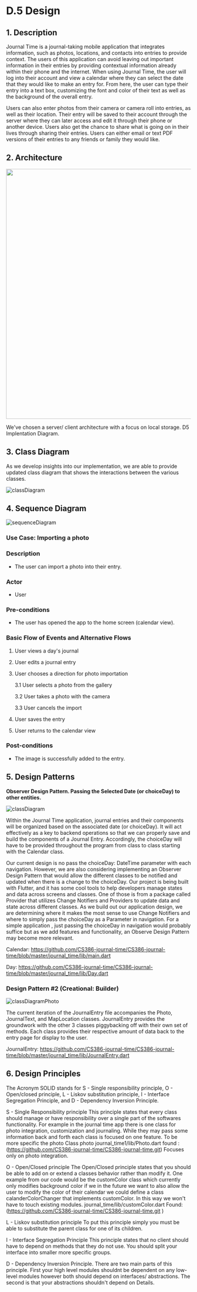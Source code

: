 # D.5 Design


## 1. Description

Journal Time is a journal-taking mobile application that integrates information, such as photos, locations, and contacts into entries to provide context. The users of this application can avoid leaving out important information in their entries by providing contextual information already within their phone and the internet. When using Journal Time, the user will log into their account and view a calendar where they can select the date that they would like to make an entry for. From here, the user can type their entry into a text box, customizing the font and color of their text as well as the background of the overall entry.


Users can also enter photos from their camera or camera roll into entries, as well as their location. Their entry will be saved to their account through the server where they can later access and edit it through their phone or another device. Users also get the chance to share what is going on in their lives through sharing their entries. Users can either email or text PDF versions of their entries to any friends or family they would like.

## 2. Architecture

<img src="./img/ArchitectureDiagram.jpg" width=680/>

We've chosen a server/ client architecture with a focus on local storage. D5 Implentation Diagram.

## 3. Class Diagram

As we develop insights into our implementation, we are able to provide updated class diagram that shows the interactions between the various classes.

![classDiagram](./img/classDiagram.png)

## 4. Sequence Diagram

![sequenceDiagram](./img/SequenceDiagramPhotoUseCase.PNG)

### Use Case: Importing a photo

### Description

* The user can import a photo into their entry.

### Actor

* User

### Pre-conditions

* The user has opened the app to the home screen (calendar view).

### Basic Flow of Events and Alternative Flows

1. User views a day's journal

2. User edits a journal entry

3. User chooses a direction for photo importation

   3.1 User selects a photo from the gallery

   3.2 User takes a photo with the camera

   3.3 User cancels the import

4. User saves the entry

5. User returns to the calendar view

### Post-conditions

* The image is successfully added to the entry.

## 5. Design Patterns

**Observer Design Pattern.  Passing the Selected Date (or choiceDay) to other entities.**

![classDiagram](./img/observe.png)

Within the Journal Time application, journal entries and their components will be organized based on the associated date (or choiceDay).  It will act effectively as a key to backend operations so that we can properly save and build the components of a Journal Entry.  Accordingly, the choiceDay will have to be provided throughout the program from class to class starting with the Calendar class.  

Our current design is no pass the choiceDay: DateTime parameter with each navigation.  However, we are also considering implementing an Observer Design Pattern that would allow the different classes to be notified and updated when there is a change to the choiceDay.  Our project is being built with Flutter, and it has some cool tools to help developers manage states and data across screens and classes.  One of those is from a package called Provider that utilizes Change Notifiers and Providers to update data and state across different classes.  As we build out our application design, we are determining where it makes the most sense to use Change Notifiers and where to simply pass the choiceDay as a Parameter in navigation.  For a simple application , just passing the choiceDay in navigation would probably suffice but as we add features and functionality, an Observe Design Pattern may become more relevant.  

Calendar: 	https://github.com/CS386-journal-time/CS386-journal-time/blob/master/journal_time/lib/main.dart

Day: 	https://github.com/CS386-journal-time/CS386-journal-time/blob/master/journal_time/lib/Day.dart

### Design Pattern #2 (Creational: Builder)

![classDiagramPhoto](./img/builder.png)  

The current iteration of the JournalEntry file accompanies the Photo, JournalText, and MapLocation classes.  JournalEntry provides the groundwork with the other 3 classes piggybacking off with their own set of methods. Each class provides their respective amount of data back to the entry page for display to the user.

JournalEntry: <https://github.com/CS386-journal-time/CS386-journal-time/blob/master/journal_time/lib/JournalEntry.dart>

## 6. Design Principles

The Acronym SOLID stands for S - Single responsibility principle, O - Open/closed principle, L - Liskov substitution principle, I - Interface Segregation Principle, and D - Dependency Inversion Principle.

S - Single Responsibility principle
This principle states that every class should manage or have responsibility over a single part of the softwares functionality. For example in the journal time app there is one class for photo integration, customization and journaling. While they may pass some information back and forth each class is focused on one feature. To be more specific the photo Class photo journal_time1/lib/Photo.dart
found : (https://github.com/CS386-journal-time/CS386-journal-time.git)
Focuses only on photo integration.

O - Open/Closed principle
The Open/Closed principle states that you should be able to add on or extend a classes behavior rather than modify it. One example from our code would be the customColor class which currently only modifies background color if we in the future we want to also allow the user to modify the color of their calendar we could define a class calanderColorChanger that implements customColor. In this way we won't have to touch existing modules.
journal_time/lib/customColor.dart
Found: (https://github.com/CS386-journal-time/CS386-journal-time.git )

L - Liskov substitution principle
To put this  principle simply you must be able to substitute the parent class for one of its children.

I - Interface Segregation Principle
This principle states that no client should have to depend on methods that they do not use. You should split your interface into smaller more specific groups.

D - Dependency Inversion Principle.
There are two main parts of this principle. First your high level modules shouldnt be dependent on any low-level modules however both should depend on interfaces/ abstractions. The second is that your abstractions shouldn't depend on Details.
